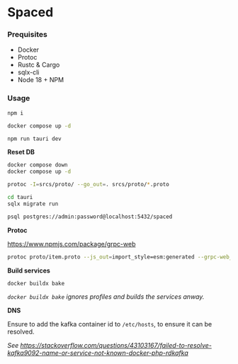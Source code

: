# Spaced

### Prequisites

- Docker
- Protoc
- Rustc & Cargo
- sqlx-cli
- Node 18 + NPM

### Usage

```sh
npm i
```

```sh
docker compose up -d
```

```sh
npm run tauri dev
```

**Reset DB**

```sh
docker compose down
docker compose up -d
```

```sh
protoc -I=srcs/proto/ --go_out=. srcs/proto/*.proto
```

```sh
cd tauri
sqlx migrate run
```

```sh
psql postgres://admin:password@localhost:5432/spaced
```

**Protoc**

https://www.npmjs.com/package/grpc-web

```sh
protoc proto/item.proto --js_out=import_style=esm:generated --grpc-web_out=import_style=esm,mode=grpcwebtext:generated
```

**Build services**

```sh
docker buildx bake
```

_`docker buildx bake` ignores profiles and builds the services anway._

**DNS**

Ensure to add the kafka container id to `/etc/hosts`, to ensure it can be resolved.

_See <https://stackoverflow.com/questions/43103167/failed-to-resolve-kafka9092-name-or-service-not-known-docker-php-rdkafka>_
